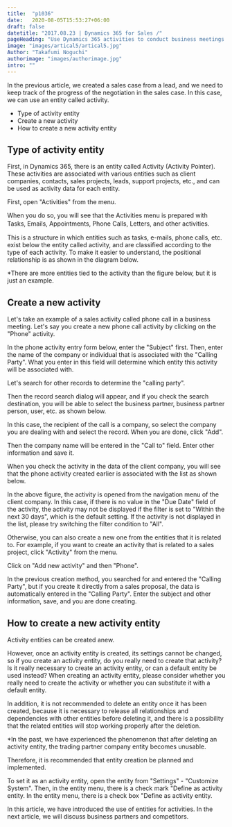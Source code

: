 ```yaml
---
title:  "p1036"
date:   2020-08-05T15:53:27+06:00
draft: false
datetitle: "2017.08.23 | Dynamics 365 for Sales /"
pageHeading: "Use Dynamics 365 activities to conduct business meetings."
image: "images/artical5/artical5.jpg"
Author: "Takafumi Noguchi"
authorimage: "images/authorimage.jpg"
intro: ""
---
```

<!-- Intro  -->
In the previous article, we created a sales case from a lead, and we need to keep track of the progress of the negotiation in the sales case. In this case, we can use an entity called activity.

<!-- Table of Content  -->

* Type of activity entity
* Create a new activity
* How to create a new activity entity

## Type of activity entity
First, in Dynamics 365, there is an entity called Activity (Activity Pointer). These activities are associated with various entities such as client companies, contacts, sales projects, leads, support projects, etc., and can be used as activity data for each entity.

First, open "Activities" from the menu.
<!-- Image= activities.png -->

When you do so, you will see that the Activities menu is prepared with Tasks, Emails, Appointments, Phone Calls, Letters, and other activities.　
<!-- Image= activities1.png -->

This is a structure in which entities such as tasks, e-mails, phone calls, etc. exist below the entity called activity, and are classified according to the type of each activity. To make it easier to understand, the positional relationship is as shown in the diagram below.

*There are more entities tied to the activity than the figure below, but it is just an example.
<!-- Image= activities2.png -->

## Create a new activity
Let's take an example of a sales activity called phone call in a business meeting. Let's say you create a new phone call activity by clicking on the "Phone" activity.
<!-- Image= activities3.png -->

In the phone activity entry form below, enter the "Subject" first. Then, enter the name of the company or individual that is associated with the "Calling Party". What you enter in this field will determine which entity this activity will be associated with.
<!-- Image= activities4.png -->

Let's search for other records to determine the "calling party".
<!-- Image= activities5.png -->

Then the record search dialog will appear, and if you check the search destination, you will be able to select the business partner, business partner person, user, etc. as shown below.
<!-- Image= activities6.png -->

In this case, the recipient of the call is a company, so select the company you are dealing with and select the record. When you are done, click "Add".
<!-- Image= activities7.png -->

Then the company name will be entered in the "Call to" field. Enter other information and save it.
<!-- Image= activities8.png -->

When you check the activity in the data of the client company, you will see that the phone activity created earlier is associated with the list as shown below.
<!-- Image= activities9.png -->

In the above figure, the activity is opened from the navigation menu of the client company. In this case, if there is no value in the "Due Date" field of the activity, the activity may not be displayed if the filter is set to "Within the next 30 days", which is the default setting. If the activity is not displayed in the list, please try switching the filter condition to "All".
<!-- Image= activities10.png -->

Otherwise, you can also create a new one from the entities that it is related to. For example, if you want to create an activity that is related to a sales project, click "Activity" from the menu.
<!-- Image= activities11.png -->

Click on "Add new activity" and then "Phone".
<!-- Image= activities12.png -->

In the previous creation method, you searched for and entered the "Calling Party", but if you create it directly from a sales proposal, the data is automatically entered in the "Calling Party". Enter the subject and other information, save, and you are done creating.
<!-- Image= activities13.png -->

## How to create a new activity entity
Activity entities can be created anew.

However, once an activity entity is created, its settings cannot be changed, so if you create an activity entity, do you really need to create that activity? Is it really necessary to create an activity entity, or can a default entity be used instead? When creating an activity entity, please consider whether you really need to create the activity or whether you can substitute it with a default entity.

In addition, it is not recommended to delete an entity once it has been created, because it is necessary to release all relationships and dependencies with other entities before deleting it, and there is a possibility that the related entities will stop working properly after the deletion.

*In the past, we have experienced the phenomenon that after deleting an activity entity, the trading partner company entity becomes unusable.

Therefore, it is recommended that entity creation be planned and implemented.

To set it as an activity entity, open the entity from "Settings" - "Customize System". Then, in the entity menu, there is a check mark "Define as activity entity. In the entity menu, there is a check box "Define as activity entity.
<!-- Image= activities14.png -->

In this article, we have introduced the use of entities for activities. In the next article, we will discuss business partners and competitors.